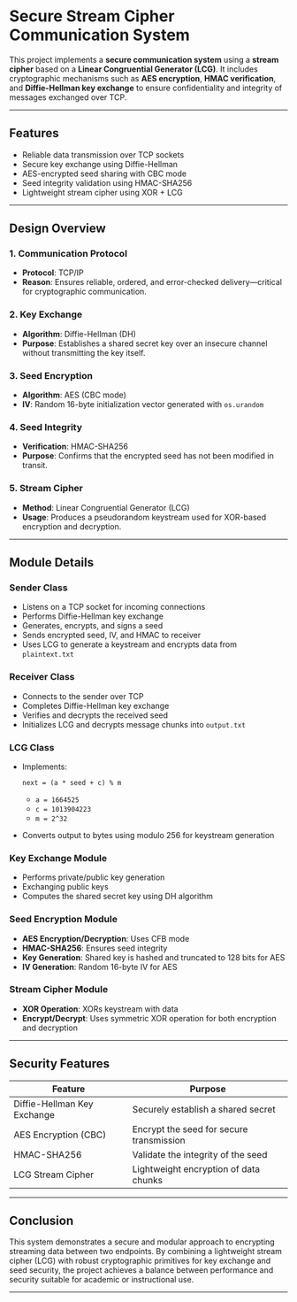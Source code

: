# Secure Stream Cipher Communication System

This project implements a **secure communication system** using a **stream cipher** based on a **Linear Congruential Generator (LCG)**. It includes cryptographic mechanisms such as **AES encryption**, **HMAC verification**, and **Diffie-Hellman key exchange** to ensure confidentiality and integrity of messages exchanged over TCP.

---

## Features

* Reliable data transmission over TCP sockets
* Secure key exchange using Diffie-Hellman
* AES-encrypted seed sharing with CBC mode
* Seed integrity validation using HMAC-SHA256
* Lightweight stream cipher using XOR + LCG

---

## Design Overview

### 1. Communication Protocol

* **Protocol**: TCP/IP
* **Reason**: Ensures reliable, ordered, and error-checked delivery—critical for cryptographic communication.

### 2. Key Exchange

* **Algorithm**: Diffie-Hellman (DH)
* **Purpose**: Establishes a shared secret key over an insecure channel without transmitting the key itself.

### 3. Seed Encryption

* **Algorithm**: AES (CBC mode)
* **IV**: Random 16-byte initialization vector generated with `os.urandom`

### 4. Seed Integrity

* **Verification**: HMAC-SHA256
* **Purpose**: Confirms that the encrypted seed has not been modified in transit.

### 5. Stream Cipher

* **Method**: Linear Congruential Generator (LCG)
* **Usage**: Produces a pseudorandom keystream used for XOR-based encryption and decryption.

---

## Module Details

### Sender Class

* Listens on a TCP socket for incoming connections
* Performs Diffie-Hellman key exchange
* Generates, encrypts, and signs a seed
* Sends encrypted seed, IV, and HMAC to receiver
* Uses LCG to generate a keystream and encrypts data from `plaintext.txt`

### Receiver Class

* Connects to the sender over TCP
* Completes Diffie-Hellman key exchange
* Verifies and decrypts the received seed
* Initializes LCG and decrypts message chunks into `output.txt`

### LCG Class

* Implements:

  ```
  next = (a * seed + c) % m
  ```

  * `a = 1664525`
  * `c = 1013904223`
  * `m = 2^32`
* Converts output to bytes using modulo 256 for keystream generation

### Key Exchange Module

* Performs private/public key generation
* Exchanging public keys
* Computes the shared secret key using DH algorithm

### Seed Encryption Module

* **AES Encryption/Decryption**: Uses CFB mode
* **HMAC-SHA256**: Ensures seed integrity
* **Key Generation**: Shared key is hashed and truncated to 128 bits for AES
* **IV Generation**: Random 16-byte IV for AES

### Stream Cipher Module

* **XOR Operation**: XORs keystream with data
* **Encrypt/Decrypt**: Uses symmetric XOR operation for both encryption and decryption

---

## Security Features

| Feature                     | Purpose                                  |
| --------------------------- | ---------------------------------------- |
| Diffie-Hellman Key Exchange | Securely establish a shared secret       |
| AES Encryption (CBC)        | Encrypt the seed for secure transmission |
| HMAC-SHA256                 | Validate the integrity of the seed       |
| LCG Stream Cipher           | Lightweight encryption of data chunks    |

---

## Conclusion

This system demonstrates a secure and modular approach to encrypting streaming data between two endpoints. By combining a lightweight stream cipher (LCG) with robust cryptographic primitives for key exchange and seed security, the project achieves a balance between performance and security suitable for academic or instructional use.

---
